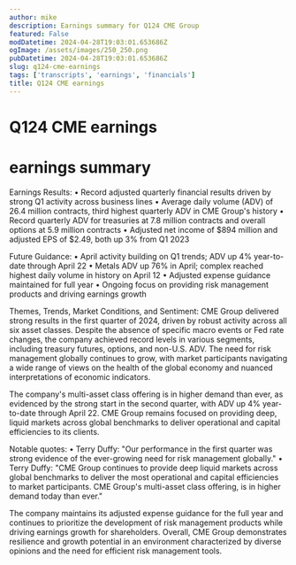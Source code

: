 ```yaml
---
author: mike
description: Earnings summary for Q124 CME Group
featured: False
modDatetime: 2024-04-28T19:03:01.653686Z
ogImage: /assets/images/250_250.png
pubDatetime: 2024-04-28T19:03:01.653686Z
slug: q124-cme-earnings
tags: ['transcripts', 'earnings', 'financials']
title: Q124 CME earnings
---
```

# Q124 CME earnings

# earnings summary
Earnings Results:
• Record adjusted quarterly financial results driven by strong Q1 activity across business lines
• Average daily volume (ADV) of 26.4 million contracts, third highest quarterly ADV in CME Group's history
• Record quarterly ADV for treasuries at 7.8 million contracts and overall options at 5.9 million contracts
• Adjusted net income of $894 million and adjusted EPS of $2.49, both up 3% from Q1 2023

Future Guidance:
• April activity building on Q1 trends; ADV up 4% year-to-date through April 22
• Metals ADV up 76% in April; complex reached highest daily volume in history on April 12
• Adjusted expense guidance maintained for full year
• Ongoing focus on providing risk management products and driving earnings growth

Themes, Trends, Market Conditions, and Sentiment:
CME Group delivered strong results in the first quarter of 2024, driven by robust activity across all six asset classes. Despite the absence of specific macro events or Fed rate changes, the company achieved record levels in various segments, including treasury futures, options, and non-U.S. ADV. The need for risk management globally continues to grow, with market participants navigating a wide range of views on the health of the global economy and nuanced interpretations of economic indicators.

The company's multi-asset class offering is in higher demand than ever, as evidenced by the strong start in the second quarter, with ADV up 4% year-to-date through April 22. CME Group remains focused on providing deep, liquid markets across global benchmarks to deliver operational and capital efficiencies to its clients.

Notable quotes:
• Terry Duffy: "Our performance in the first quarter was strong evidence of the ever-growing need for risk management globally."
• Terry Duffy: "CME Group continues to provide deep liquid markets across global benchmarks to deliver the most operational and capital efficiencies to market participants. CME Group's multi-asset class offering, is in higher demand today than ever."

The company maintains its adjusted expense guidance for the full year and continues to prioritize the development of risk management products while driving earnings growth for shareholders. Overall, CME Group demonstrates resilience and growth potential in an environment characterized by diverse opinions and the need for efficient risk management tools.

